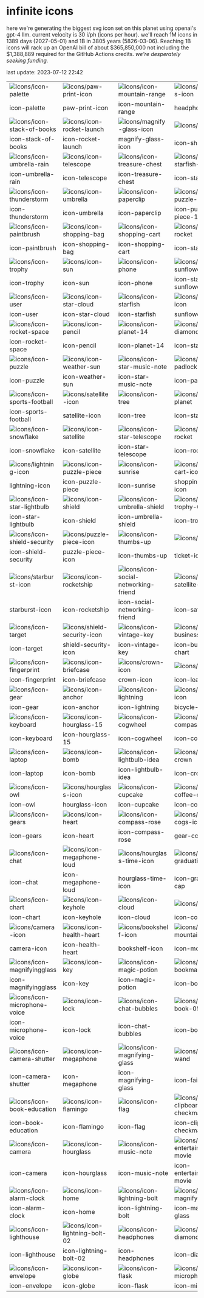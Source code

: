 # infinite icons

here we're generating the biggest svg icon set on this planet using openai's gpt-4 llm. current velocity is 30 i/ph (icons per hour). we'll reach 1M icons in 1389 days (2027-05-01) and 1B in 3805 years (5826-03-06). Reaching 1B icons will rack up an OpenAI bill of about $365,850,000 not including the $1,388,889 required for the GitHub Actions credits. _we're desperately seeking funding._

last update: 2023-07-12 22:42

|  |  |  |  |
| ---- | ---- | ---- | ---- |
| ![icons/icon-palette](icons/icon-palette.svg) | ![icons/paw-print-icon](icons/paw-print-icon.svg) | ![icons/icon-mountain-range](icons/icon-mountain-range.svg) | ![icons/headphones-icon](icons/headphones-icon.svg) 
| icon-palette | paw-print-icon | icon-mountain-range | headphones-icon 
| ![icons/icon-stack-of-books](icons/icon-stack-of-books.svg) | ![icons/icon-rocket-launch](icons/icon-rocket-launch.svg) | ![icons/magnify-glass-icon](icons/magnify-glass-icon.svg) | ![icons/icon-ship](icons/icon-ship.svg) 
| icon-stack-of-books | icon-rocket-launch | magnify-glass-icon | icon-ship 
| ![icons/icon-umbrella-rain](icons/icon-umbrella-rain.svg) | ![icons/icon-telescope](icons/icon-telescope.svg) | ![icons/icon-treasure-chest](icons/icon-treasure-chest.svg) | ![icons/icon-starfish-sea](icons/icon-starfish-sea.svg) 
| icon-umbrella-rain | icon-telescope | icon-treasure-chest | icon-starfish-sea 
| ![icons/icon-thunderstorm](icons/icon-thunderstorm.svg) | ![icons/icon-umbrella](icons/icon-umbrella.svg) | ![icons/icon-paperclip](icons/icon-paperclip.svg) | ![icons/icon-puzzle-piece-11](icons/icon-puzzle-piece-11.svg) 
| icon-thunderstorm | icon-umbrella | icon-paperclip | icon-puzzle-piece-11 
| ![icons/icon-paintbrush](icons/icon-paintbrush.svg) | ![icons/icon-shopping-bag](icons/icon-shopping-bag.svg) | ![icons/icon-shopping-cart](icons/icon-shopping-cart.svg) | ![icons/icon-star-rocket](icons/icon-star-rocket.svg) 
| icon-paintbrush | icon-shopping-bag | icon-shopping-cart | icon-star-rocket 
| ![icons/icon-trophy](icons/icon-trophy.svg) | ![icons/icon-sun](icons/icon-sun.svg) | ![icons/icon-phone](icons/icon-phone.svg) | ![icons/icon-star-sunflower](icons/icon-star-sunflower.svg) 
| icon-trophy | icon-sun | icon-phone | icon-star-sunflower 
| ![icons/icon-user](icons/icon-user.svg) | ![icons/icon-star-cloud](icons/icon-star-cloud.svg) | ![icons/icon-starfish](icons/icon-starfish.svg) | ![icons/sunflower-icon](icons/sunflower-icon.svg) 
| icon-user | icon-star-cloud | icon-starfish | sunflower-icon 
| ![icons/icon-rocket-space](icons/icon-rocket-space.svg) | ![icons/icon-pencil](icons/icon-pencil.svg) | ![icons/icon-planet-14](icons/icon-planet-14.svg) | ![icons/icon-star-diamond](icons/icon-star-diamond.svg) 
| icon-rocket-space | icon-pencil | icon-planet-14 | icon-star-diamond 
| ![icons/icon-puzzle](icons/icon-puzzle.svg) | ![icons/icon-weather-sun](icons/icon-weather-sun.svg) | ![icons/icon-star-music-note](icons/icon-star-music-note.svg) | ![icons/icon-padlock](icons/icon-padlock.svg) 
| icon-puzzle | icon-weather-sun | icon-star-music-note | icon-padlock 
| ![icons/icon-sports-football](icons/icon-sports-football.svg) | ![icons/satellite-icon](icons/satellite-icon.svg) | ![icons/icon-tree](icons/icon-tree.svg) | ![icons/icon-star-planet](icons/icon-star-planet.svg) 
| icon-sports-football | satellite-icon | icon-tree | icon-star-planet 
| ![icons/icon-snowflake](icons/icon-snowflake.svg) | ![icons/icon-satellite](icons/icon-satellite.svg) | ![icons/icon-star-telescope](icons/icon-star-telescope.svg) | ![icons/icon-rocket](icons/icon-rocket.svg) 
| icon-snowflake | icon-satellite | icon-star-telescope | icon-rocket 
| ![icons/lightning-icon](icons/lightning-icon.svg) | ![icons/icon-puzzle-piece](icons/icon-puzzle-piece.svg) | ![icons/icon-sunrise](icons/icon-sunrise.svg) | ![icons/shopping-cart-icon](icons/shopping-cart-icon.svg) 
| lightning-icon | icon-puzzle-piece | icon-sunrise | shopping-cart-icon 
| ![icons/icon-star-lightbulb](icons/icon-star-lightbulb.svg) | ![icons/icon-shield](icons/icon-shield.svg) | ![icons/icon-umbrella-shield](icons/icon-umbrella-shield.svg) | ![icons/icon-trophy-09](icons/icon-trophy-09.svg) 
| icon-star-lightbulb | icon-shield | icon-umbrella-shield | icon-trophy-09 
| ![icons/icon-shield-security](icons/icon-shield-security.svg) | ![icons/puzzle-piece-icon](icons/puzzle-piece-icon.svg) | ![icons/icon-thumbs-up](icons/icon-thumbs-up.svg) | ![icons/ticket-icon](icons/ticket-icon.svg) 
| icon-shield-security | puzzle-piece-icon | icon-thumbs-up | ticket-icon 
| ![icons/starburst-icon](icons/starburst-icon.svg) | ![icons/icon-rocketship](icons/icon-rocketship.svg) | ![icons/icon-social-networking-friend](icons/icon-social-networking-friend.svg) | ![icons/icon-satellite-dish](icons/icon-satellite-dish.svg) 
| starburst-icon | icon-rocketship | icon-social-networking-friend | icon-satellite-dish 
| ![icons/icon-target](icons/icon-target.svg) | ![icons/shield-security-icon](icons/shield-security-icon.svg) | ![icons/icon-vintage-key](icons/icon-vintage-key.svg) | ![icons/icon-business-chart](icons/icon-business-chart.svg) 
| icon-target | shield-security-icon | icon-vintage-key | icon-business-chart 
| ![icons/icon-fingerprint](icons/icon-fingerprint.svg) | ![icons/icon-briefcase](icons/icon-briefcase.svg) | ![icons/crown-icon](icons/crown-icon.svg) | ![icons/icon-leaf](icons/icon-leaf.svg) 
| icon-fingerprint | icon-briefcase | crown-icon | icon-leaf 
| ![icons/icon-gear](icons/icon-gear.svg) | ![icons/icon-anchor](icons/icon-anchor.svg) | ![icons/icon-lightning](icons/icon-lightning.svg) | ![icons/bicycle-icon](icons/bicycle-icon.svg) 
| icon-gear | icon-anchor | icon-lightning | bicycle-icon 
| ![icons/icon-keyboard](icons/icon-keyboard.svg) | ![icons/icon-hourglass-15](icons/icon-hourglass-15.svg) | ![icons/icon-cogwheel](icons/icon-cogwheel.svg) | ![icons/icon-compass](icons/icon-compass.svg) 
| icon-keyboard | icon-hourglass-15 | icon-cogwheel | icon-compass 
| ![icons/icon-laptop](icons/icon-laptop.svg) | ![icons/icon-bomb](icons/icon-bomb.svg) | ![icons/icon-lightbulb-idea](icons/icon-lightbulb-idea.svg) | ![icons/icon-crown](icons/icon-crown.svg) 
| icon-laptop | icon-bomb | icon-lightbulb-idea | icon-crown 
| ![icons/icon-owl](icons/icon-owl.svg) | ![icons/hourglass-icon](icons/hourglass-icon.svg) | ![icons/icon-cupcake](icons/icon-cupcake.svg) | ![icons/icon-coffee-cup](icons/icon-coffee-cup.svg) 
| icon-owl | hourglass-icon | icon-cupcake | icon-coffee-cup 
| ![icons/icon-gears](icons/icon-gears.svg) | ![icons/icon-heart](icons/icon-heart.svg) | ![icons/icon-compass-rose](icons/icon-compass-rose.svg) | ![icons/gear-cogs-icon](icons/gear-cogs-icon.svg) 
| icon-gears | icon-heart | icon-compass-rose | gear-cogs-icon 
| ![icons/icon-chat](icons/icon-chat.svg) | ![icons/icon-megaphone-loud](icons/icon-megaphone-loud.svg) | ![icons/hourglass-time-icon](icons/hourglass-time-icon.svg) | ![icons/icon-graduation-cap](icons/icon-graduation-cap.svg) 
| icon-chat | icon-megaphone-loud | hourglass-time-icon | icon-graduation-cap 
| ![icons/icon-chart](icons/icon-chart.svg) | ![icons/icon-keyhole](icons/icon-keyhole.svg) | ![icons/icon-cloud](icons/icon-cloud.svg) | ![icons/icon-cog](icons/icon-cog.svg) 
| icon-chart | icon-keyhole | icon-cloud | icon-cog 
| ![icons/camera-icon](icons/camera-icon.svg) | ![icons/icon-health-heart](icons/icon-health-heart.svg) | ![icons/bookshelf-icon](icons/bookshelf-icon.svg) | ![icons/icon-mountain](icons/icon-mountain.svg) 
| camera-icon | icon-health-heart | bookshelf-icon | icon-mountain 
| ![icons/icon-magnifyingglass](icons/icon-magnifyingglass.svg) | ![icons/icon-key](icons/icon-key.svg) | ![icons/icon-magic-potion](icons/icon-magic-potion.svg) | ![icons/icon-bookmark](icons/icon-bookmark.svg) 
| icon-magnifyingglass | icon-key | icon-magic-potion | icon-bookmark 
| ![icons/icon-microphone-voice](icons/icon-microphone-voice.svg) | ![icons/icon-lock](icons/icon-lock.svg) | ![icons/icon-chat-bubbles](icons/icon-chat-bubbles.svg) | ![icons/icon-book-05](icons/icon-book-05.svg) 
| icon-microphone-voice | icon-lock | icon-chat-bubbles | icon-book-05 
| ![icons/icon-camera-shutter](icons/icon-camera-shutter.svg) | ![icons/icon-megaphone](icons/icon-megaphone.svg) | ![icons/icon-magnifying-glass](icons/icon-magnifying-glass.svg) | ![icons/icon-fairy-wand](icons/icon-fairy-wand.svg) 
| icon-camera-shutter | icon-megaphone | icon-magnifying-glass | icon-fairy-wand 
| ![icons/icon-book-education](icons/icon-book-education.svg) | ![icons/icon-flamingo](icons/icon-flamingo.svg) | ![icons/icon-flag](icons/icon-flag.svg) | ![icons/icon-clipboard-checkmark](icons/icon-clipboard-checkmark.svg) 
| icon-book-education | icon-flamingo | icon-flag | icon-clipboard-checkmark 
| ![icons/icon-camera](icons/icon-camera.svg) | ![icons/icon-hourglass](icons/icon-hourglass.svg) | ![icons/icon-music-note](icons/icon-music-note.svg) | ![icons/icon-entertainment-movie](icons/icon-entertainment-movie.svg) 
| icon-camera | icon-hourglass | icon-music-note | icon-entertainment-movie 
| ![icons/icon-alarm-clock](icons/icon-alarm-clock.svg) | ![icons/icon-home](icons/icon-home.svg) | ![icons/icon-lightning-bolt](icons/icon-lightning-bolt.svg) | ![icons/icon-magnify-glass](icons/icon-magnify-glass.svg) 
| icon-alarm-clock | icon-home | icon-lightning-bolt | icon-magnify-glass 
| ![icons/icon-lighthouse](icons/icon-lighthouse.svg) | ![icons/icon-lightning-bolt-02](icons/icon-lightning-bolt-02.svg) | ![icons/icon-headphones](icons/icon-headphones.svg) | ![icons/icon-diamond](icons/icon-diamond.svg) 
| icon-lighthouse | icon-lightning-bolt-02 | icon-headphones | icon-diamond 
| ![icons/icon-envelope](icons/icon-envelope.svg) | ![icons/icon-globe](icons/icon-globe.svg) | ![icons/icon-flask](icons/icon-flask.svg) | ![icons/icon-microphone](icons/icon-microphone.svg) 
| icon-envelope | icon-globe | icon-flask | icon-microphone 

